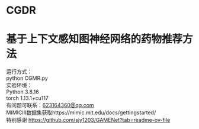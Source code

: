 # CGDR
# 基于上下文感知图神经网络的药物推荐方法  
运行方式：  
python CGMR.py  
实验环境：  
Python 3.8.16  
torch  1.13.1+cu117  
有问题可联系：623164360@qq.com  
MIMICIII数据集获取https://mimic.mit.edu/docs/gettingstarted/  
特别感谢 https://github.com/sjy1203/GAMENet?tab=readme-ov-file 
